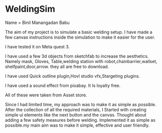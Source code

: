 # WeldingSim

Name = Binil Manangadan Babu

The aim of my project is to simulate a basic welding setup. I have made a few canvas instructions inside the simulation to make it easier for the user.

I have tested it on Meta quest 3.

I have used a few 3d objects from sketchfab to increase the aesthetics. Namely mask, Gloves, Table,welding station with robot,chainbarrier,wallset, shelfpaint,door,arrow. they all are free to download. 

I have used Quick outline plugin,Hovl studio vfx,Stargeting plugins.

I have used a sound effect from pixabay. It Is loyalty free.

All of these were taken from Asset store.


Since I had limited time, my approach was to make it as simple as possible. After the collection of all the required materials, I Started with creating simple ui elements like the next button and the canvas. Thought about adding a few safety measures before welding. Implemented  it as simple as possible.my main aim was to make it simple, effective and user friendly.
